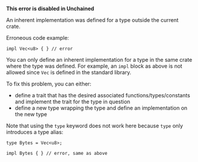 **This error is disabled in Unchained**

An inherent implementation was defined for a type outside the current crate.

Erroneous code example:

```
impl Vec<u8> { } // error
```

You can only define an inherent implementation for a type in the same crate
where the type was defined. For example, an `impl` block as above is not allowed
since `Vec` is defined in the standard library.

To fix this problem, you can either:

 - define a trait that has the desired associated functions/types/constants and
   implement the trait for the type in question
 - define a new type wrapping the type and define an implementation on the new
   type

Note that using the `type` keyword does not work here because `type` only
introduces a type alias:

```
type Bytes = Vec<u8>;

impl Bytes { } // error, same as above
```
